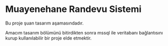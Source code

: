 # Muayenehane Randevu Sistemi

Bu proje şuan tasarım aşamasındadır.  

Amacım tasarım bölümünü bitirdikten sonra mssql ile veritabanı bağlantısını kurup kullanılabilir bir proje elde etmektir.
